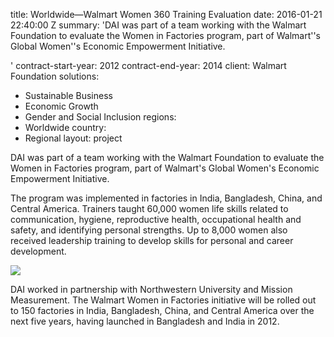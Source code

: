 
title: Worldwide—Walmart Women 360 Training Evaluation
date: 2016-01-21 22:40:00 Z
summary: 'DAI was part of a team working with the Walmart Foundation to evaluate the
  Women in Factories program, part of Walmart''s Global Women''s Economic Empowerment
  Initiative.

'
contract-start-year: 2012
contract-end-year: 2014
client: Walmart Foundation
solutions:
- Sustainable Business
- Economic Growth
- Gender and Social Inclusion
regions:
- Worldwide
country:
- Regional
layout: project


DAI was part of a team working with the Walmart Foundation to evaluate the Women in Factories program, part of Walmart's Global Women's Economic Empowerment Initiative.

The program was implemented in factories in India, Bangladesh, China, and Central America. Trainers taught 60,000 women life skills related to communication, hygiene, reproductive health, occupational health and safety, and identifying personal strengths. Up to 8,000 women also received leadership training to develop skills for personal and career development.

![][1]

DAI worked in partnership with Northwestern University and Mission Measurement. The Walmart Women in Factories initiative will be rolled out to 150 factories in India, Bangladesh, China, and Central America over the next five years, having launched in Bangladesh and India in 2012.

[1]: https://assetify-dai.com/projects/Factory-floor.jpg
